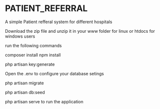 # PATIENT_REFERRAL
A simple Patient refferal system for different hospitals

Download the zip file and unzip it in your www folder for linux or htdocs for windows users

run the following commands

composer install
npm install

php artisan key:generate

Open the .env to configure your database setings

php artisan migrate

php artisan db:seed

php artisan serve to run the application
